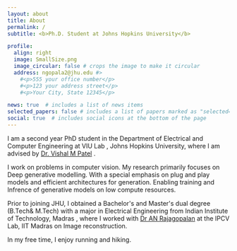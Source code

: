 ```yaml
---
layout: about
title: About
permalink: /
subtitle: <b>Ph.D. Student at Johns Hopkins University</b>

profile:
  align: right
  image: SmallSize.png
  image_circular: false # crops the image to make it circular
  address: ngopala2@jhu.edu #>
    #<p>555 your office number</p>
    #<p>123 your address street</p>
    #<p>Your City, State 12345</p>

news: true  # includes a list of news items
selected_papers: false # includes a list of papers marked as "selected={true}"
social: true  # includes social icons at the bottom of the page
---
```

I am a second year PhD student in the Department of Electrical and Computer Engineering at VIU Lab , Johns Hopkins University, where I am advised by <a href='https://scholar.google.com/citations?user=AkEXTbIAAAAJ&hl=en'>Dr. Vishal M Patel</a> .


I work on problems in computer vision. My research primarily focuses on Deep generative modelling.  With a special emphasis on plug and play models and efficient architectures for generation. Enabling training and Infrence of generative models on low compute resources.



Prior to joining JHU, I obtained a Bachelor's and Master's dual degree (B.Tech& M.Tech) with a major in Electrical Engineering from Indian Institute of Technology, Madras , where I worked with  <a href='https://scholar.google.co.in/citations?user=jXTZEw4AAAAJ&hl=en'>Dr AN Rajagopalan</a> at the IPCV Lab, IIT Madras on Image reconstruction.



In my free time, I enjoy running and hiking.

<!-- Write your biography here. Tell the world about yourself. Link to your favorite [subreddit](http://reddit.com). You can put a picture in, too. The code is already in, just name your picture `prof_pic.jpg` and put it in the `img/` folder.

Put your address / P.O. box / other info right below your picture. You can also disable any these elements by editing `profile` property of the YAML header of your `_pages/about.md`. Edit `_bibliography/papers.bib` and Jekyll will render your [publications page](/al-folio/publications/) automatically.

Link to your social media connections, too. This theme is set up to use [Font Awesome icons](http://fortawesome.github.io/Font-Awesome/) and [Academicons](https://jpswalsh.github.io/academicons/), like the ones below. Add your Facebook, Twitter, LinkedIn, Google Scholar, or just disable all of them. -->
